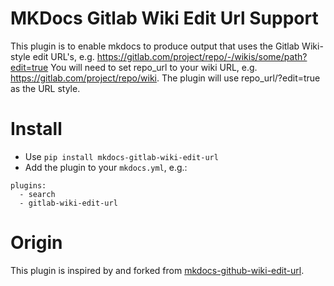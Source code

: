 # MKDocs Gitlab Wiki Edit Url Support

This plugin is to enable mkdocs to produce output that uses the Gitlab Wiki-style edit URL's, e.g. https://gitlab.com/project/repo/-/wikis/some/path?edit=true
You will need to set repo_url to your wiki URL, e.g. https://gitlab.com/project/repo/wiki. The plugin will use repo_url/<path>?edit=true as the URL style.

# Install

- Use `pip install mkdocs-gitlab-wiki-edit-url`
- Add the plugin to your `mkdocs.yml`, e.g.:
```
plugins:
  - search
  - gitlab-wiki-edit-url
```

# Origin

This plugin is inspired by and forked from [mkdocs-github-wiki-edit-url](https://github.com/MichelZ/mkdocs-github-wiki-edit-url).
